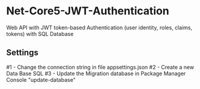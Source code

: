 # Net-Core5-JWT-Authentication
Web API with JWT token-based Authentication  (user identity, roles, claims, tokens) with SQL Database

## Settings
#1 - Change the connection string in file appsettings.json
#2 - Create a new Data Base SQL 
#3 - Update the Migration database in Package Manager Console "update-database"

